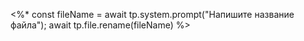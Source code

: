 <%* 
const fileName = await tp.system.prompt("Напишите название файла");
await tp.file.rename(fileName)
%>
